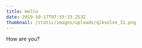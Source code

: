 ```yaml
---
title: Hello
date: 2019-10-17T07:55:33.253Z
thumbnail: /static/images/uploads/qiksolve_31.png
---
```

How are you?
